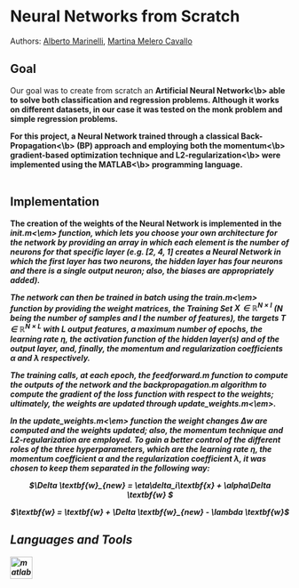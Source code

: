 # Neural Networks from Scratch

Authors: [Alberto Marinelli](https://github.com/AlbertoMarinelli), [Martina Melero Cavallo](https://github.com/mmc185)

## Goal
Our goal was to create from scratch an <b>Artificial Neural Network<\b> able to solve both classification and regression problems. Although it works on different datasets, in our case it was tested on the monk problem and simple regression problems.

For this project, a Neural Network trained through a classical <b>Back-Propagation<\b> (BP) approach and employing both the <b>momentum<\b> gradient-based optimization technique and <b>L2-regularization<\b> were implemented using the <b>MATLAB<\b> programming language.
<br></br>
## Implementation
The creation of the weights of the Neural Network is implemented in the <em>init.m<\em> function, which lets you choose your own architecture for the network by providing an array in which each element is the number of neurons for that specific layer (e.g. [2, 4, 1] creates a Neural Network in which the first layer has two neurons, the hidden layer has four neurons and there is a single output neuron; also, the biases are appropriately added).

The network can then be trained in batch using the <em>train.m<\em> function by providing the weight matrices, the Training Set $\textbf{X} \in \mathbb{R}^{N\times I}$ ($N$ being the number of samples and $I$ the number of features), the targets $\textbf{T} \in \mathbb{R}^{N\times L}$ with $L$ output features, a maximum number of epochs, the learning rate $\eta$, the activation function of the hidden layer(s) and of the output layer, and, finally, the momentum and regularization coefficients $\alpha$ and $\lambda$ respectively.

The training calls, at each epoch, the feedforward.m function to compute the outputs of the network and the backpropagation.m algorithm to compute the gradient of the loss function with respect to the weights; ultimately, the weights are updated through <em>update_weights.m<\em>. 

In the <em>update_weights.m<\em> function the weight changes $\Delta \textbf{w}$ are computed and the weights updated; also, the momentum technique and L2-regularization are employed. To gain a better control of the different roles of the three hyperparameters, which are the learning rate $\eta$, the momentum coefficient $\alpha$ and the regularization coefficient $\lambda$, it was chosen to keep them separated in the following way:
<p align="center">
$\Delta \textbf{w}_{new} = \eta\delta_i\textbf{x} + \alpha\Delta \textbf{w} $
 </p>
<p align="center">
$\textbf{w} = \textbf{w} + \Delta \textbf{w}_{new} - \lambda \textbf{w}$
</p>
 
## Languages and Tools
<p align="left"> <a href="https://www.mathworks.com/" target="_blank" rel="noreferrer"> <img src="https://upload.wikimedia.org/wikipedia/commons/2/21/Matlab_Logo.png" alt="matlab" width="40" height="40"/> </a></p>
